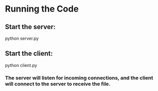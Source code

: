 # Running the Code

## Start the server:

python server.py

## Start the client:

python client.py

### The server will listen for incoming connections, and the client will connect to the server to receive the file.


